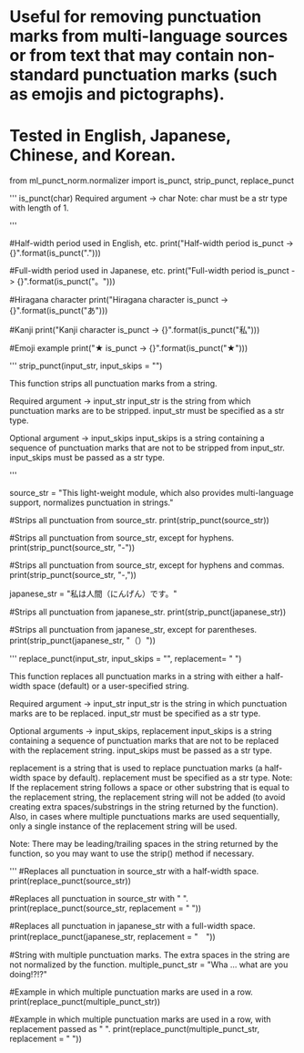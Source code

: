 # Useful for removing punctuation marks from multi-language sources or from text that may contain non-standard punctuation marks (such as emojis and pictographs).
# Tested in English, Japanese, Chinese, and Korean.

from ml_punct_norm.normalizer import is_punct, strip_punct, replace_punct 

'''
is_punct(char)
Required argument -> char
Note: char must be a str type with length of 1.

'''

#Half-width period used in English, etc.
print("Half-width period is_punct -> {}".format(is_punct(".")))

#Full-width period used in Japanese, etc.
print("Full-width period is_punct -> {}".format(is_punct("。")))

#Hiragana character
print("Hiragana character is_punct -> {}".format(is_punct("あ")))

#Kanji
print("Kanji character is_punct -> {}".format(is_punct("私")))

#Emoji example
print("★ is_punct -> {}".format(is_punct("★")))


'''
strip_punct(input_str, input_skips = "")

This function strips all punctuation marks from a string.

Required argument -> input_str
input_str is the string from which punctuation marks are to be stripped. input_str must be specified as a str type.

Optional argument -> input_skips
input_skips is a string containing a sequence of punctuation marks that are not to be stripped from input_str. input_skips must be passed as a str type. 

'''

source_str = "This light-weight module, which also provides multi-language support, normalizes punctuation in strings."

#Strips all punctuation from source_str.
print(strip_punct(source_str))

#Strips all punctuation from source_str, except for hyphens.
print(strip_punct(source_str, "-"))

#Strips all punctuation from source_str, except for hyphens and commas.
print(strip_punct(source_str, "-,"))

japanese_str = "私は人間（にんげん）です。"

#Strips all punctuation from japanese_str.
print(strip_punct(japanese_str))

#Strips all punctuation from japanese_str, except for parentheses.
print(strip_punct(japanese_str, "（）"))

'''
replace_punct(input_str, input_skips = "", replacement= " ")

This function replaces all punctuation marks in a string with either a half-width space (default) or a user-specified string.

Required argument -> input_str
input_str is the string in which punctuation marks are to be replaced. input_str must be specified as a str type.

Optional arguments -> input_skips, replacement
input_skips is a string containing a sequence of punctuation marks that are not to be replaced with the replacement string. input_skips must be passed as a str type. 

replacement is a string that is used to replace punctuation marks (a half-width space by default). replacement must be specified as a str type. Note: If the replacement string follows a space or other substring that is equal to the replacement string, the replacement string will not be added (to avoid creating extra spaces/substrings in the string returned by the function). Also, in cases where multiple punctuations marks are used sequentially,
only a single instance of the replacement string will be used.

Note: There may be leading/trailing spaces in the string returned by the function, so you may want to use the strip() method if necessary.

'''
#Replaces all punctuation in source_str with a half-width space.
print(replace_punct(source_str))

#Replaces all punctuation in source_str with " <PUNCT> ".
print(replace_punct(source_str, replacement = " <PUNCT> "))

#Replaces all punctuation in japanese_str with a full-width space.
print(replace_punct(japanese_str, replacement = "　"))

#String with multiple punctuation marks. The extra spaces in the string are not normalized by the function.
multiple_punct_str = "Wha ... what are you     doing!?!?"

#Example in which multiple punctuation marks are used in a row.
print(replace_punct(multiple_punct_str))

#Example in which multiple punctuation marks are used in a row, with replacement passed as " <PUNCT> ".
print(replace_punct(multiple_punct_str, replacement = " <PUNCT> "))
